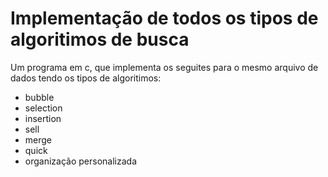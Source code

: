 # Implementação de todos os tipos de algoritimos de busca

Um programa em c, que implementa os seguites para o mesmo arquivo de dados tendo os tipos de algoritimos:
- bubble
- selection
- insertion
- sell
- merge
- quick
- organização personalizada


